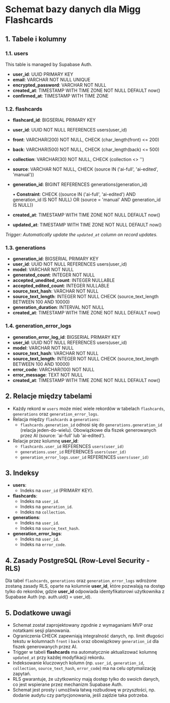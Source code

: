 # Schemat bazy danych dla Migg Flashcards

## 1. Tabele i kolumny

### 1.1. users

This table is managed by Supabase Auth.

- **user_id**: UUID PRIMARY KEY
- **email**: VARCHAR NOT NULL UNIQUE
- **encrypted_password**: VARCHAR NOT NULL
- **created_at**: TIMESTAMP WITH TIME ZONE NOT NULL DEFAULT now()
- **confirmed_at**: TIMESTAMP WITH TIME ZONE

### 1.2. flashcards
- **flashcard_id**: BIGSERIAL PRIMARY KEY
- **user_id**: UUID NOT NULL REFERENCES users(user_id)
- **front**: VARCHAR(200) NOT NULL, CHECK (char_length(front) <= 200)
- **back**: VARCHAR(500) NOT NULL, CHECK (char_length(back) <= 500)
- **collection**: VARCHAR(30) NOT NULL, CHECK (collection <> '')
- **source**: VARCHAR NOT NULL, CHECK (source IN ('ai-full', 'ai-edited', 'manual'))
- **generation_id**: BIGINT REFERENCES generations(generation_id)
  
  • **Constraint**: CHECK ((source IN ('ai-full', 'ai-edited') AND generation_id IS NOT NULL)
  	OR (source = 'manual' AND generation_id IS NULL))
- **created_at**: TIMESTAMP WITH TIME ZONE NOT NULL DEFAULT now()
- **updated_at**: TIMESTAMP WITH TIME ZONE NOT NULL DEFAULT now()

*Trigger: Automatically update the `updated_at` column on record updates.*

### 1.3. generations
- **generation_id**: BIGSERIAL PRIMARY KEY
- **user_id**: UUID NOT NULL REFERENCES users(user_id)
- **model**: VARCHAR NOT NULL
- **generated_count**: INTEGER NOT NULL
- **accepted_unedited_count**: INTEGER NULLABLE
- **accepted_edited_count**: INTEGER NULLABLE
- **source_text_hash**: VARCHAR NOT NULL
- **source_text_length**: INTEGER NOT NULL CHECK (source_text_length BETWEEN 100 AND 10000)
- **generation_duration**: INTERVAL NOT NULL
- **created_at**: TIMESTAMP WITH TIME ZONE NOT NULL DEFAULT now()

### 1.4. generation_error_logs
- **generation_error_log_id**: BIGSERIAL PRIMARY KEY
- **user_id**: UUID NOT NULL REFERENCES users(user_id)
- **model**: VARCHAR NOT NULL
- **source_text_hash**: VARCHAR NOT NULL
- **source_text_length**: INTEGER NOT NULL CHECK (source_text_length BETWEEN 100 AND 10000)
- **error_code**: VARCHAR(100) NOT NULL
- **error_message**: TEXT NOT NULL
- **created_at**: TIMESTAMP WITH TIME ZONE NOT NULL DEFAULT now()

## 2. Relacje między tabelami
- Każdy rekord w `users` może mieć wiele rekordów w tabelach `flashcards`, `generations` oraz `generation_error_logs`.
- Relacja między `flashcards` a `generations`:
  - `flashcards.generation_id` odnosi się do `generations.generation_id` (relacja jeden-do-wielu). Obowiązkowe dla fiszek generowanych przez AI (source: 'ai-full' lub 'ai-edited').
- Relacje przez kolumnę **user_id**:
  - `flashcards.user_id` REFERENCES `users(user_id)`
  - `generations.user_id` REFERENCES `users(user_id)`
  - `generation_error_logs.user_id` REFERENCES `users(user_id)`

## 3. Indeksy
- **users**:
  - Indeks na `user_id` (PRIMARY KEY).
- **flashcards**:
  - Indeks na `user_id`.
  - Indeks na `generation_id`.
  - Indeks na `collection`.
- **generations**:
  - Indeks na `user_id`.
  - Indeks na `source_text_hash`.
- **generation_error_logs**:
  - Indeks na `user_id`.
  - Indeks na `error_code`.

## 4. Zasady PostgreSQL (Row-Level Security - RLS)
Dla tabel `flashcards`, `generations` oraz `generation_error_logs` wdrożone zostaną zasady RLS, oparte na kolumnie **user_id**, które pozwalają na dostęp tylko do rekordów, gdzie **user_id** odpowiada identyfikatorowi użytkownika z Supabase Auth (np. auth.uid() = user_id).

## 5. Dodatkowe uwagi
- Schemat został zaprojektowany zgodnie z wymaganiami MVP oraz notatkami sesji planowania.
- Ograniczenia CHECK zapewniają integralność danych, np. limit długości tekstu w kolumnach `front` i `back` oraz obowiązkowy `generation_id` dla fiszek generowanych przez AI.
- Trigger w tabeli **flashcards** ma automatycznie aktualizować kolumnę `updated_at` przy każdej modyfikacji rekordu.
- Indeksowanie kluczowych kolumn (np. `user_id`, `generation_id`, `collection`, `source_text_hash`, `error_code`) ma na celu optymalizację zapytań.
- RLS gwarantuje, że użytkownicy mają dostęp tylko do swoich danych, co jest wspierane przez mechanizm Supabase Auth.
- Schemat jest prosty i umożliwia łatwą rozbudowę w przyszłości, np. dodanie audytu czy partycjonowania, jeśli zajdzie taka potrzeba. 